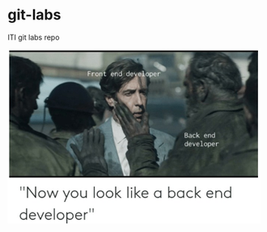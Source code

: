 # git-labs
ITI git labs repo

<img src="./imgs/WhatsApp Image 2025-03-04 at 12.10.50 (1).jpeg" alt="drawing" width="500"/>
